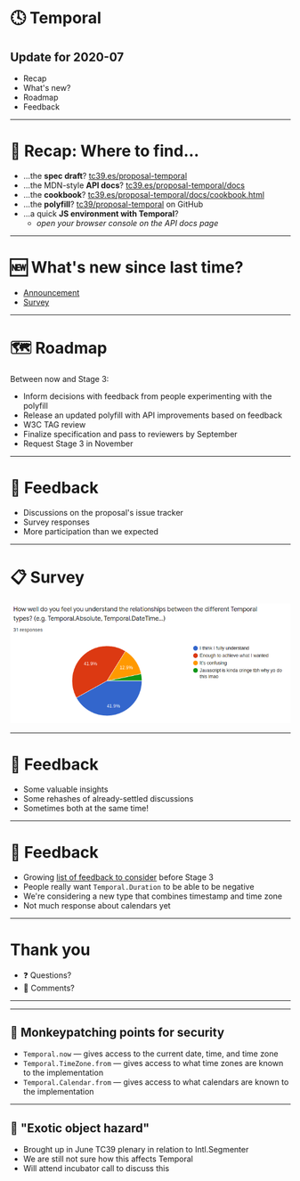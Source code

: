 <!--
theme: default
paginate: true
footer: "https://github.com/tc39/proposal-temporal"
-->

# 🕓 Temporal

## Update for 2020-07

- Recap
- What's new?
- Roadmap
- Feedback

<!--
  Introduce self
-->

---

# 🔎 Recap: Where to find...

- ...the **spec draft**? [tc39.es/proposal-temporal](https://tc39.es/proposal-temporal/)
- ...the MDN-style **API docs**? [tc39.es/proposal-temporal/docs](https://tc39.es/proposal-temporal/docs/)
- ...the **cookbook**? [tc39.es/proposal-temporal/docs/cookbook.html](https://tc39.es/proposal-temporal/docs/cookbook.html)
- ...the **polyfill**? [tc39/proposal-temporal](https://github.com/tc39/proposal-temporal/tree/main/polyfill) on GitHub
- ...a quick **JS environment with Temporal**?
  - _open your browser console on the API docs page_

<!--
  To refresh your memory, here's an overview with quick links to where everything lives
-->

---

# 🆕 What's new since last time?

- [Announcement](https://blogs.igalia.com/compilers/2020/06/23/dates-and-times-in-javascript/)
- [Survey](https://forms.gle/iL9iZg7Y9LvH41Nv8)

<!--

-->

---

# 🗺️ Roadmap

Between now and Stage 3:
- Inform decisions with feedback from people experimenting with the polyfill
- Release an updated polyfill with API improvements based on feedback
- W3C TAG review
- Finalize specification and pass to reviewers by September
- Request Stage 3 in November

---

# 📢 Feedback

- Discussions on the proposal's issue tracker
- Survey responses
- More participation than we expected

<!--
  In hindsight, given the amount of participation, it would have been better to send people to es.discourse.group instead of the issue tracker.
  Advice in case you are considering doing the same thing for your proposal!
-->

---

# 📋 Survey

![](survey.png)

<!--
  Thanks to Yulia and Felienne for the feedback on how to make the survey more effective.
  It's a mixture of mutiple choice questions that help us see where people are coming from (and weed out the nonsense responses) and free-form questions that have are full of insights
-->

---

# 📢 Feedback

- Some valuable insights
- Some rehashes of already-settled discussions
- Sometimes both at the same time!

<!--
  Sometimes a rehash of an already-settled discussion turned out to be valuable to re-examine from a new perspective.
-->

---

# 📢 Feedback

- Growing [list of feedback to consider](https://github.com/tc39/proposal-temporal/labels/feedback) before Stage 3
- People really want `Temporal.Duration` to be able to be negative
- We're considering a new type that combines timestamp and time zone
- Not much response about calendars yet

<!--

-->

---

# Thank you

- ❓ Questions?
- 💬 Comments?

---

---

## 🐒 Monkeypatching points for security

- `Temporal.now` — gives access to the current date, time, and time zone
- `Temporal.TimeZone.from` — gives access to what time zones are known to the implementation
- `Temporal.Calendar.from` — gives access to what calendars are known to the implementation

---

## 🌴 "Exotic object hazard"

- Brought up in June TC39 plenary in relation to Intl.Segmenter
- We are still not sure how this affects Temporal
- Will attend incubator call to discuss this